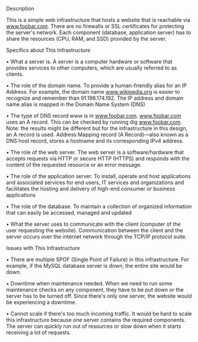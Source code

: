 Description

This is a simple web infrastructure that hosts a website that is reachable via www.foobar.com. There are no firewalls or SSL certificates for protecting the server's network. Each component (database, application server) has to share the resources (CPU, RAM, and SSD) provided by the server.

Specifics about This Infrastructure

• What a server is. A server is a computer hardware or software that provides services to other computers, which are usually referred to as clients.

• The role of the domain name. To provide a human-friendly alias for an IP Address. For example, the domain name www.wikipedia.org is easier to recognize and remember than 91.198.174.192. The IP address and domain name alias is mapped in the Domain Name System (DNS)

• The type of DNS record www is in www.foobar.com. www.foobar.com uses an A record. This can be checked by running dig www.foobar.com. Note: the results might be different but for the infrastructure in this design, an A record is used. Address Mapping record (A Record)—also known as a DNS host record, stores a hostname and its corresponding IPv4 address.

• The role of the web server. The web server is a software/hardware that accepts requests via HTTP or secure HTTP (HTTPS) and responds with the content of the requested resource or an error message.

• The role of the application server. To install, operate and host applications and associated services for end users, IT services and organizations and facilitates the hosting and delivery of high-end consumer or business applications

• The role of the database. To maintain a collection of organized information that can easily be accessed, managed and updated

• What the server uses to communicate with the client (computer of the user requesting the website). Communication between the client and the server occurs over the internet network through the TCP/IP protocol suite.

Issues with This Infrastructure

• There are multiple SPOF (Single Point of Failure) in this infrastructure. For example, if the MySQL database server is down, the entire site would be down.

• Downtime when maintenance needed. When we need to run some maintenance checks on any component, they have to be put down or the server has to be turned off. Since there's only one server, the website would be experiencing a downtime.

• Cannot scale if there's too much incoming traffic. It would be hard to scale this infrastructure because one server contains the required components. The server can quickly run out of resources or slow down when it starts receiving a lot of requests.
